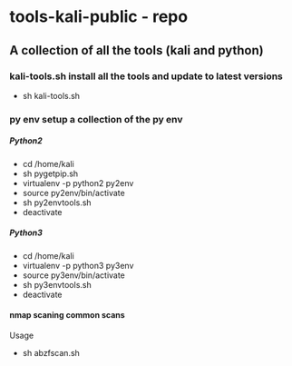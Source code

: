 # tools-kali-public - repo

## A collection of all the tools (kali and python)

### kali-tools.sh install all the tools and update to latest versions
- sh kali-tools.sh

### py env setup a collection of the py env

##### Python2
- cd /home/kali
- sh pygetpip.sh
- virtualenv -p python2 py2env
- source py2env/bin/activate
- sh py2envtools.sh
- deactivate

##### Python3
- cd /home/kali
- virtualenv -p python3 py3env
- source py3env/bin/activate
- sh py3envtools.sh
- deactivate

#### nmap scaning common scans
Usage
- sh abzfscan.sh <ip>
